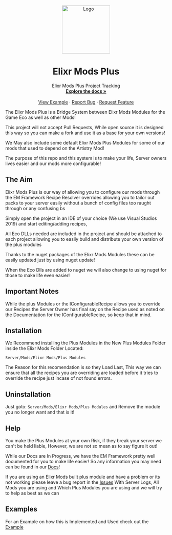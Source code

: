 <br />
<p align="center">
  <a href="https://github.com/TheKye/ElixrModsTracker">
    <img src="https://elixrmods.com/Assets/img/logos/EMICON-text.png" alt="Logo" width="150" height="150">
  </a>

  <h1 align="center">Elixr Mods Plus</h1>

  <p align="center">
    Elixr Mods Plus Project Tracking
    <br />
    <a href="https://docs.elixrmods.com/"><strong>Explore the docs »</strong></a>
    <br />
    <br />
    <a href="https://github.com/TheKye/ElixrModsPlus/blob/Master/Examples/Info.MD">View Example</a>
    ·
    <a href="https://github.com/TheKye/ElixrModsPlus/issues">Report Bug</a>
    ·
    <a href="https://github.com/TheKye/ElixrModsPlus/issues">Request Feature</a>
  </p>
</p>


The Elixr Mods Plus is a Bridge System between Elixr Mods Modules for the Game Eco as well as other Mods!

This project will not accept Pull Requests, While open source it is designed this way so you can make a fork and use it as a base for your own versions!

We May also include some default Elixr Mods Plus Modules for some of our mods that used to depend on the Artistry Mod!

The purpose of this repo and this system is to make your life, Server owners lives easier and our mods more configurable! 

## The Aim

Elixr Mods Plus is our way of allowing you to configure our mods through the EM Framework Recipe Resolver overrides allowing you to tailor out packs to your server easily without a bunch of config files too raught through or any confusing bs

Simply open the project in an IDE of your choice (We use Visual Studios 2019) and start editing/adding recipes, 

All Eco DLLs needed are included in the project and should be attached to each project allowing you to easily build and distribute your own version of the plus modules

Thanks to the nuget packages of the Elixr Mods Modules these can be easily updated just by using nuget update! 

When the Eco Dlls are added to nuget we will also change to using nuget for those to make life even easier!

## Important Notes

While the plus Modules or the IConfigurableRecipe allows you to override our Recipes the Server Owner has final say on the Recipe used as noted on the Documentation for the IConfigurableRecipe, so keep that in mind.

## Installation 

We Recommend installing the Plus Modules in the New Plus Modules Folder inside the Elixr Mods Folder Located: 

`Server/Mods/Elixr Mods/Plus Modules`

The Reason for this recomendation is so they Load Last, This way we can ensure that all the recipes you are overriding are loaded before it tries to override the recipe just incase of not found errors. 

## Uninstallation

Just goto: `Server/Mods/Elixr Mods/Plus Modules` and Remove the module you no longer want and that is it!

## Help

You make the Plus Modules at your own Risk, if they break your server we can't be held liable, However, we are not so mean as to say figure it out! 

While our Docs are In Progress, we have the EM Framework pretty well documented for you to make life easier! So any information you may need can be found in our [Docs]()!

If you are using an Elixr Mods built plus module and have a problem or its not working please leave a bug report in the [Issues](https://github.com/TheKye/ElixrModsPlus/issues) With Server Logs, All Mods you are using and Which Plus Modules you are using and we will try to help as best as we can

## Examples

For an Example on how this is Implemented and Used check out the [Example](https://github.com/TheKye/ElixrModsPlus/blob/Master/Examples/Info.MD)


